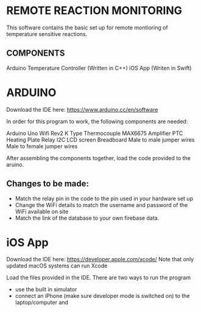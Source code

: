 # REMOTE REACTION MONITORING

This software contains the basic set up for remote montioring of temperature sensitive reactions. 

## COMPONENTS

Arduino Temperature Controller (Written in C++)
iOS App (Writen in Swift)

# ARDUINO 

Download the IDE here: https://www.arduino.cc/en/software

In order for this program to work, the following components are needed:

Arduino Uno Wifi Rev2
K Type Thermocouple
MAX6675 Amplifier
PTC Heating Plate
Relay
I2C LCD screen
Breadboard
Male to male jumper wires
Male to female jumper wires

After assembling the components together, load the code provided to the aruino.

## Changes to be made:

- Match the relay pin in the code to the pin used in your hardware set up
- Change the WiFi details to match the username and password of the WiFi available on site
- Match the link of the database to your own firebase data.


# iOS App

Download the IDE here: https://developer.apple.com/xcode/
Note that only updated macOS systems can run Xcode

Load the files provided in the IDE. There are two ways to run the program
- use the built in simulator 
- connect an iPhone (make sure developer mode is switched on) to the laptop/computer and 











